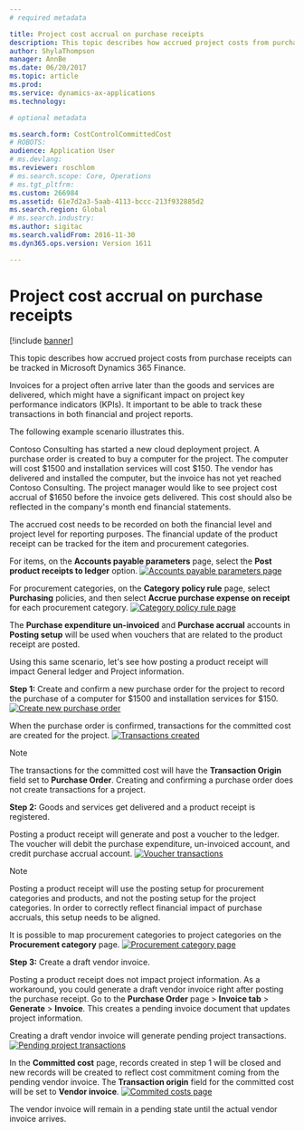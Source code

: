 ```yaml
---
# required metadata

title: Project cost accrual on purchase receipts
description: This topic describes how accrued project costs from purchase receipts can be tracked in Microsoft Dynamics 365 Finance. 
author: ShylaThompson
manager: AnnBe
ms.date: 06/20/2017
ms.topic: article
ms.prod: 
ms.service: dynamics-ax-applications
ms.technology: 

# optional metadata

ms.search.form: CostControlCommittedCost
# ROBOTS: 
audience: Application User
# ms.devlang: 
ms.reviewer: roschlom
# ms.search.scope: Core, Operations
# ms.tgt_pltfrm: 
ms.custom: 266984
ms.assetid: 61e7d2a3-5aab-4113-bccc-213f932885d2
ms.search.region: Global
# ms.search.industry: 
ms.author: sigitac
ms.search.validFrom: 2016-11-30
ms.dyn365.ops.version: Version 1611

---
```


# Project cost accrual on purchase receipts

[!include [banner](../includes/banner.md)]

This topic describes how accrued project costs from purchase receipts can be tracked in Microsoft Dynamics 365 Finance. 

Invoices for a project often arrive later than the goods and services are delivered, which might have a significant impact on project key performance indicators (KPIs). It important to be able to track these transactions in both financial and project reports.

The following example scenario illustrates this. 

Contoso Consulting has started a new cloud deployment project. A purchase order is created to buy a computer for the project. The computer will cost $1500 and installation services will cost $150. The vendor has delivered and installed the computer, but the invoice has not yet reached Contoso Consulting. The project manager would like to see project cost accrual of $1650 before the invoice gets delivered. This cost should also be reflected in the company's month end financial statements. 

The accrued cost needs to be recorded on both the financial level and project level for reporting purposes. The financial update of the product receipt can be tracked for the item and procurement categories. 

For items, on the **Accounts payable parameters** page, select the **Post product receipts to ledger** option.
[![Accounts payable parameters page](./media/accruals1-1024x409.png)](./media/accruals1.png) 

For procurement categories, on the **Category policy rule** page, select **Purchasing** policies, and then select **Accrue purchase expense on receipt** for each procurement category.
[![Category policy rule page](./media/accruals2-1024x569.png)](./media/accruals2.png) 

The **Purchase expenditure un-invoiced** and **Purchase accrual** accounts in **Posting setup** will be used when vouchers that are related to the product receipt are posted.

Using this same scenario, let's see how posting a product receipt will impact General ledger and Project information. 

**Step 1:** Create and confirm a new purchase order for the project to record the purchase of a computer for $1500 and installation services for $150.
[![Create new purchase order](./media/accruals4-1024x497.png)](./media/accruals4.png) 

When the purchase order is confirmed, transactions for the committed cost are created for the project. 
[![Transactions created](./media/accruals5-1024x219.png)](./media/accruals5.png) 

> [!NOTE]
> The transactions for the committed cost will have the **Transaction Origin** field set to **Purchase Order**. Creating and confirming a purchase order does not create transactions for a project. 

**Step 2:** Goods and services get delivered and a product receipt is registered. 

Posting a product receipt will generate and post a voucher to the ledger. The voucher will debit the purchase expenditure, un-invoiced account, and credit purchase accrual account. 
[![Voucher transactions](./media/accruals6-1024x214.png)](./media/accruals6.png)

> [!NOTE]
> Posting a product receipt will use the posting setup for procurement categories and products, and not the posting setup for the project categories. In order to correctly reflect financial impact of purchase accruals, this setup needs to be aligned. 

It is possible to map procurement categories to project categories on the **Procurement category** page.
[![Procurement category page](./media/accruals7-1024x390.png)](./media/accruals7.png)

**Step 3:** Create a draft vendor invoice. 

Posting a product receipt does not impact project information. As a workaround, you could generate a draft vendor invoice right after posting the purchase receipt. Go to the **Purchase Order** page &gt; **Invoice tab** &gt; **Generate** &gt; **Invoice**. This creates a pending invoice document that updates project information. 

Creating a draft vendor invoice will generate pending project transactions. 
[![Pending project transactions](./media/accruals8-1024x225.png)](./media/accruals8.png) 

In the **Committed cost** page, records created in step 1 will be closed and new records will be created to reflect cost commitment coming from the pending vendor invoice. The **Transaction origin** field for the committed cost will be set to **Vendor invoice**.
[![Commited costs page](./media/accruals9-1024x200.png)](./media/accruals9.png)

The vendor invoice will remain in a pending state until the actual vendor invoice arrives.




